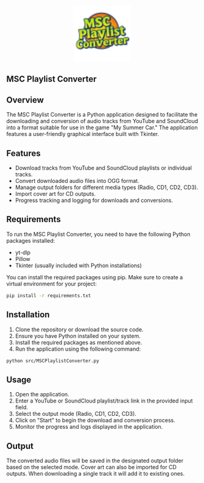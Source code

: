 <p align="center">
  <img src="src/resources/icon.png" alt="Logo" width="150"/>
</p>

## MSC Playlist Converter

## Overview
The MSC Playlist Converter is a Python application designed to facilitate the downloading and conversion of audio tracks from YouTube and SoundCloud into a format suitable for use in the game "My Summer Car." The application features a user-friendly graphical interface built with Tkinter.

## Features
- Download tracks from YouTube and SoundCloud playlists or individual tracks.
- Convert downloaded audio files into OGG format.
- Manage output folders for different media types (Radio, CD1, CD2, CD3).
- Import cover art for CD outputs.
- Progress tracking and logging for downloads and conversions.

## Requirements
To run the MSC Playlist Converter, you need to have the following Python packages installed:
- yt-dlp
- Pillow
- Tkinter (usually included with Python installations)

You can install the required packages using pip. Make sure to create a virtual environment for your project:

```bash
pip install -r requirements.txt
```

## Installation
1. Clone the repository or download the source code.
2. Ensure you have Python installed on your system.
3. Install the required packages as mentioned above.
4. Run the application using the following command:

```bash
python src/MSCPlaylistConverter.py
```

## Usage
1. Open the application.
2. Enter a YouTube or SoundCloud playlist/track link in the provided input field.
3. Select the output mode (Radio, CD1, CD2, CD3).
4. Click on "Start" to begin the download and conversion process.
5. Monitor the progress and logs displayed in the application.

## Output
The converted audio files will be saved in the designated output folder based on the selected mode. Cover art can also be imported for CD outputs.
When downloading a single track it will add it to existing ones.

